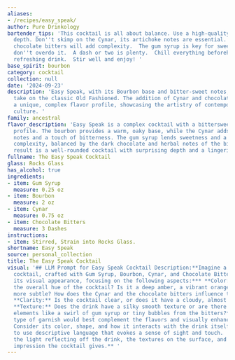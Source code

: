 ```yaml
---
aliases:
- /recipes/easy_speak/
author: Pure Drinkology
bartender_tips: 'This cocktail is all about balance. Use a high-quality bourbon for
  depth. Don''t skimp on the Cynar, its artichoke notes are essential.  A good quality
  chocolate bitters will add complexity.  The gum syrup is key for sweetness, but
  don''t overdo it.  A dash or two is plenty.  Chill everything beforehand for a crisp,
  refreshing drink.  Stir well and enjoy! '
base_spirit: bourbon
category: cocktail
collection: null
date: '2024-09-23'
description: 'Easy Speak, with its Bourbon base and bitter-sweet notes, is a modern
  take on the classic Old Fashioned. The addition of Cynar and chocolate bitters adds
  a unique, complex flavor profile, showcasing the artistry of contemporary cocktail
  culture. '
family: ancestral
flavor_description: 'Easy Speak is a complex cocktail with a bittersweet and herbal
  profile. The bourbon provides a warm, oaky base, while the Cynar adds earthy artichoke
  notes and a touch of bitterness. The gum syrup lends sweetness and a touch of floral
  complexity, balanced by the dark chocolate and herbal notes of the bitters. The
  result is a well-rounded cocktail with surprising depth and a lingering finish. '
fullname: The Easy Speak Cocktail
glass: Rocks Glass
has_alcohol: true
ingredients:
- item: Gum Syrup
  measure: 0.25 oz
- item: Bourbon
  measure: 2 oz
- item: Cynar
  measure: 0.75 oz
- item: Chocolate Bitters
  measure: 3 Dashes
instructions:
- item: Stirred, Strain into Rocks Glass.
shortname: Easy Speak
source: personal_collection
title: The Easy Speak Cocktail
visual: '## LLM Prompt for Easy Speak Cocktail Description:**Imagine a Easy Speak
  cocktail, crafted with Gum Syrup, Bourbon, Cynar, and Chocolate Bitters. Describe
  its visual appearance, focusing on the following aspects:*** **Color:** What is
  the overall hue of the cocktail? Is it a deep amber, a vibrant orange, or something
  more subtle? How does the Cynar and the chocolate bitters influence the color? *
  **Clarity:** Is the cocktail clear, or does it have a cloudy, almost hazy appearance?*
  **Texture:** Does the drink have a silky smooth texture or are there any visible
  elements like a swirl of gum syrup or tiny bubbles from the bitters?* **Garnish:**  What
  type of garnish would best complement the flavors and visually enhance the cocktail?
  Consider its color, shape, and how it interacts with the drink itself. **Remember
  to use descriptive language that evokes a sense of sight and touch.  Think about
  the light reflecting off the drink, the textures on the surface, and the overall
  impression the cocktail gives.** '
---
```



